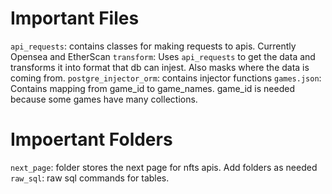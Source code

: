 # Important Files

`api_requests`: contains classes for making requests to apis. Currently Opensea and EtherScan
`transform`: Uses `api_requests` to get the data and transforms it into format that db can injest. Also masks where the data is coming from.
`postgre_injector_orm`: contains injector functions
`games.json`: Contains mapping from game_id to game_names. game_id is needed because some games have many collections.

# Impoertant Folders
`next_page`: folder stores the next page for nfts apis. Add folders as needed
`raw_sql`: raw sql commands for tables.